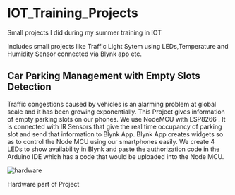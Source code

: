 # IOT_Training_Projects
Small projects I did during my summer training in IOT

Includes small projects like Traffic Light Sytem using LEDs,Temperature and Humidity Sensor connected via Blynk app etc.

## Car Parking Management with Empty Slots Detection

Traffic congestions caused by vehicles is an alarming problem at global scale and it has been growing exponentially. This Project gives information of empty parking slots on our phones. We use NodeMCU with ESP8266 . It is connected with IR Sensors that give the real time occupancy of parking slot and send that information to Blynk App.
Blynk App creates widgets so as to control the Node MCU using our smartphones easily. We create 4 LEDs to show availability in Blynk and paste the authorization code in the Arduino IDE which has a code that would be uploaded into the Node MCU.

![hardware](https://user-images.githubusercontent.com/46627661/74102063-0d4b2f80-4b66-11ea-9a13-bcef3e6acb6c.jpg)

Hardware part of Project
